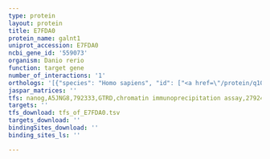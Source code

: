 ```yaml
---
type: protein
layout: protein
title: E7FDA0
protein_name: galnt1
uniprot_accession: E7FDA0
ncbi_gene_id: '559073'
organism: Danio rerio
function: target gene
number_of_interactions: '1'
orthologs: '[{"species": "Homo sapiens", "id": ["<a href=\"/protein/q10472\">Q10472</a>"]}, {"species": "Mus musculus", "id": ["<a href=\"/protein/o08912\">O08912</a>"]}, {"species": "Rattus norvegicus", "id": ["<a href=\"/protein/q10473\">Q10473</a>"]}, {"species": "Drosophila melanogaster", "id": ["<a href=\"/protein/q6wv17\">Q6WV17</a>"]}, {"species": "Caenorhabditis elegans", "id": ["<a href=\"/protein/p34678\">P34678</a>"]}]'
jaspar_matrices: ''
tfs: nanog,A5JNG8,792333,GTRD,chromatin immunoprecipitation assay,27924024%5Buid%5D,No
targets: ''
tfs_download: tfs_of_E7FDA0.tsv
targets_download: ''
bindingSites_download: ''
binding_sites_ls: ''

---
```

